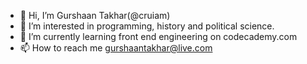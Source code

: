 - 👋 Hi, I’m Gurshaan Takhar(@cruiam)
- 👀 I’m interested in programming, history and political science.
- 🌱 I’m currently learning front end engineering on codecademy.com
- 📫 How to reach me gurshaantakhar@live.com

<!---
cruiam/cruiam is a ✨ special ✨ repository because its `README.md` (this file) appears on your GitHub profile.
You can click the Preview link to take a look at your changes.
--->

